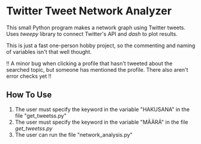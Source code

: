 # Twitter Tweet Network Analyzer
This small Python program makes a network graph using Twitter tweets. Uses _tweepy_ library to connect Twitter's API and _dash_ to plot results.

This is just a fast one-person hobby project, so the commenting and naming of variables isn't that well thought. 

!! A minor bug when clicking a profile that hasn't tweeted about the searched topic, but someone has mentioned the profile. There also aren't error checks yet !!

## How To Use
1. The user must specify the keyword in the variable "HAKUSANA" in the file "get\_tweetss.py"
2. The user must specify the keyword in the variable "MÄÄRÄ" in the file _get\_tweetss.py_
3. The user can run the file "network_analysis.py"
